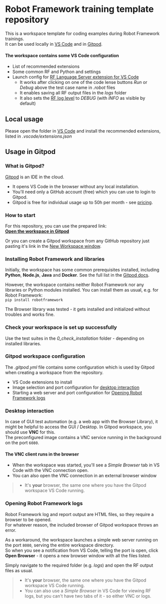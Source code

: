# Robot Framework training template repository
This is a workspace template for coding examples during Robot Framework trainings.   
It can be used locally in [VS Code](https://code.visualstudio.com/) and in [Gitpod](https://www.gitpod.io).

#### The workspace contains some VS Code configuration
- List of recommended extensions
- Some common RF and Python and settings
- Launch config for [RF Language Server extension for VS Code](https://marketplace.visualstudio.com/items?itemName=robocorp.robotframework-lsp)
  - It works after clicking on one of the code lense buttons _Run_ or _Debug_ above the test case name in _.robot_ files
  - It enables saving all RF output files in the _logs_ folder
  - It also sets the [RF log level](http://robotframework.org/robotframework/latest/RobotFrameworkUserGuide.html#setting-log-level) to _DEBUG_ (with _INFO_ as visible by default) 

## Local usage
Please open the folder in [VS Code](https://code.visualstudio.com/) and install the recommended extensions, listed in _.vscode/extensions.json_

## Usage in Gitpod
### What is Gitpod?
[Gitpod](https://www.gitpod.io) is an IDE in the cloud.
- It opens VS Code in the browser without any local installation.
- You'll need only a GitHub account (free) which you can use to login to Gitpod.  
- Gitpod is free for individual usage up to 50h per month - see [pricing](https://www.gitpod.io/pricing).

### How to start
For this repository, you can use the prepared link:  
[**Open the workspace in Gitpod**](http://www.gitpod.io/#https://github.com/amochin/rf-training)  

Or you can create a Gitpod workspace from any GitHub repository just pasting it's link in the [New Workspace window](https://gitpod.io/new).

### Installing Robot Framework and libraries
Initially, the workspace has some common prerequisites installed, including **Python**, **Node.js**, **Java** and **Docker**. See the full list in the [Gitpod docs](https://www.gitpod.io/docs/configure/workspaces/workspace-image).

However, the workspace contains neither Robot Framework nor any libraries or Python modules installed. You can install them as usual, e.g. for Robot Framework:  
`pip install robotframework`  

The Browser library was tested - it gets installed and initialized without troubles and works fine.

### Check your workspace is set up successfully
Use the test suites in the _0_check_installation_ folder - depending on installed libraries.

### Gitpod workspace configuration
The _.gitpod.yml_ file contains some configuration which is used by Gitpod when creating a workspace from the repository.
- VS Code extensions to install
- Image selection and port configuration for [desktop interaction](#desktop-interaction)
- Starting a web server and port configuration for [Opening Robot Framework logs](#opening-robot-framework-logs)

### Desktop interaction
In case of GUI test automation (e.g. a web app with the Browser Library), it might be helpful to access the GUI / Desktop. In Gitpod workspace, you should use **VNC** for this.  
The preconfigured image contains a VNC service running in the background on the port `6080`.  

#### The VNC client runs in the browser
- When the workspace was started, you'll see a _Simple Browser_ tab in VS Code with the VNC connection open.
- You can also open the VNC connection in an external browser window
> - It's **your** browser, the same one where you have the Gitpod workspace VS Code running.

### Opening Robot Framework logs
Robot Framework log and report output are HTML files, so they require a browser to be opened.  
For whatever reason, the included browser of Gitpod workspace throws an error.  

As a workaround, the workspace launches a simple web server running on the port `8080`, serving the entire workspace directory.  
So when you see a notification from VS Code, telling the port is open, click **Open Browser** - it opens a new browser window with all the files listed.  

Simply navigate to the required folder (e.g. _logs_) and open the RF output files as usual.
> - It's **your** browser, the same one where you have the Gitpod workspace VS Code running.
> - You can also use a _Simple Browser_ in VS Code for viewing RF logs, but you can't have two tabs of it - so either VNC or logs. 